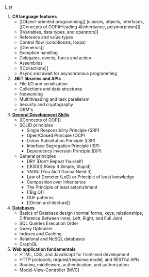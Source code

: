 [List](https://medium.com/@techworldwithmilan/net-developer-roadmap-2023-c1a9a102748e)
1. **C# language features**
	- [[Object-oriented programming]] (classes, objects, interfaces, [[Concepts of OOP#Heading 4|inheritance, polymorphism]])
	- [[Variables, data types, and operators]]
	- Reference and value types
	- Control flow (conditionals, loops)
	- [[Generics]]
	- Exception handling
	- Delegates, events, funcs and action
	- Assemblies
	- [[Collections]]
	- Async and await for asynchronous programming
2.  **.NET libraries and APIs**
	- File I/O and serialization
	- Collections and data structures
	- Networking
	- Multithreading and task parallelism
	- Security and cryptography
	- ORM's
3.  **[General Development Skills](https://github.com/milanm/DotNet-Developer-Roadmap#2-general-development-skills)**
	- [[Concepts of OOP]]
	- SOLID principles
		- Single Responsibility Principle (SRP)
		- Open/Closed Principle (OCP)
		- Liskov Substitution Principle (LSP)
		- Interface Segregation Principle (ISP)
		- Dependency Inversion Principle (DIP)
	- General principles 
		- DRY (Don’t Repeat Yourself)
		- [[KISS]] (Keep It Simple, Stupid)
		- YAGNI (You Ain’t Gonna Need It)
		- Law of Demeter (LoD) or Principle of least knowledge
		- Composition over Inheritance
		- The Principle of least astonishment
		- [[Big O]]
		- GOF patterns
		- [[Onion architecture]]
4. **[Databases](https://github.com/milanm/DotNet-Developer-Roadmap#5-databases)**
	- Basics of Database design (normal forms, keys, relationships, Difference Between Inner, Left, Right, and Full Join)
	- SQL Queries Execution Order
	- Query Optimizer
	- Indexes and Caching
	- Relational and NoSQL databases
	- GraphQL
5. **Web application fundamentals**
	- HTML, CSS, and JavaScript for front-end development
	- HTTP protocols, request/response model, and RESTful APIs
	- Routing, middleware, authentication, and authorization
	- Model-View-Controller (MVC) 
